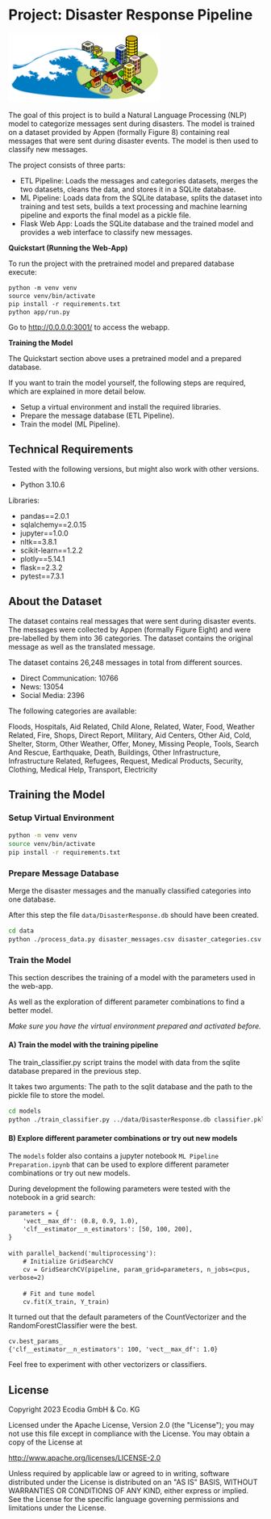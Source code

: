 # Project: Disaster Response Pipeline

![Flooded houses as image for disaster](.assets/disaster.png)

The goal of this project is to build a Natural Language Processing (NLP) model to categorize messages sent during disasters. The model is trained on a dataset provided by Appen (formally Figure 8) containing real messages that were sent during disaster events. The model is then used to classify new messages.

The project consists of three parts:

* ETL Pipeline: Loads the messages and categories datasets, merges the two datasets, cleans the data, and stores it in a SQLite database.
* ML Pipeline: Loads data from the SQLite database, splits the dataset into training and test sets, builds a text processing and machine learning pipeline and exports the final model as a pickle file.
* Flask Web App: Loads the SQLite database and the trained model and provides a web interface to classify new messages.

**Quickstart (Running the Web-App)**

To run the project with the pretrained model and prepared database execute:

```
python -m venv venv
source venv/bin/activate
pip install -r requirements.txt
python app/run.py
```

Go to http://0.0.0.0:3001/ to access the webapp.

**Training the Model**

The Quickstart section above uses a pretrained model and a prepared database.

If you want to train the model yourself, the following steps are required, which are explained in more detail below.

* Setup a virtual environment and install the required libraries.
* Prepare the message database (ETL Pipeline).
* Train the model (ML Pipeline).


## Technical Requirements

Tested with the following versions, but might also work with other versions.

* Python 3.10.6

Libraries:

* pandas==2.0.1
* sqlalchemy==2.0.15
* jupyter==1.0.0
* nltk==3.8.1
* scikit-learn==1.2.2
* plotly==5.14.1
* flask==2.3.2
* pytest==7.3.1

## About the Dataset

The dataset contains real messages that were sent during disaster events. The messages were collected by Appen (formally Figure Eight) and were pre-labelled by them into 36 categories. The dataset contains the original message as well as the translated message.

The dataset contains 26,248 messages in total from different sources.

* Direct Communication: 10766
* News: 13054
* Social Media: 2396

The following categories are available:

Floods, Hospitals, Aid Related, Child Alone, Related, Water, Food, Weather Related, Fire, Shops, Direct Report, Military, Aid Centers, Other Aid, Cold, Shelter, Storm, Other Weather, Offer, Money, Missing People, Tools, Search And Rescue, Earthquake, Death, Buildings, Other Infrastructure, Infrastructure Related, Refugees, Request, Medical Products, Security, Clothing, Medical Help, Transport, Electricity



## Training the Model

### Setup Virtual Environment

```bash
python -m venv venv
source venv/bin/activate
pip install -r requirements.txt
```

### Prepare Message Database

Merge the disaster messages and the manually classified categories into one database.

After this step the file `data/DisasterResponse.db` should have been created.

```bash
cd data
python ./process_data.py disaster_messages.csv disaster_categories.csv DisasterResponse.db
```

### Train the Model

This section describes the training of a model with the parameters used in the web-app.

As well as the exploration of different parameter combinations
to find a better model.

_Make sure you have the virtual environment prepared and activated before._

#### A) Train the model with the training pipeline

The train_classifier.py script trains the model with data
from the sqlite database prepared in the previous step.

It takes two arguments: The path to the sqlit database and the path to the pickle file to store the model.

```bash
cd models
python ./train_classifier.py ../data/DisasterResponse.db classifier.pkl
```

#### B) Explore different parameter combinations or try out new models

The `models` folder also contains a jupyter notebook `ML Pipeline Preparation.ipynb` that can be used to explore different parameter combinations or try out new models.

During development the following parameters were tested with
the notebook in a grid search:

```
parameters = {
    'vect__max_df': (0.8, 0.9, 1.0),
    'clf__estimator__n_estimators': [50, 100, 200],
}

with parallel_backend('multiprocessing'):
    # Initialize GridSearchCV
    cv = GridSearchCV(pipeline, param_grid=parameters, n_jobs=cpus, verbose=2)

    # Fit and tune model
    cv.fit(X_train, Y_train)
```

It turned out that the default parameters of the CountVectorizer and the RandomForestClassifier were the best.

```
cv.best_params_
{'clf__estimator__n_estimators': 100, 'vect__max_df': 1.0}
```

Feel free to experiment with other vectorizers or classifiers.


## License

Copyright 2023 Ecodia GmbH & Co. KG

Licensed under the Apache License, Version 2.0 (the "License");
you may not use this file except in compliance with the License.
You may obtain a copy of the License at

http://www.apache.org/licenses/LICENSE-2.0

Unless required by applicable law or agreed to in writing, software
distributed under the License is distributed on an "AS IS" BASIS,
WITHOUT WARRANTIES OR CONDITIONS OF ANY KIND, either express or implied.
See the License for the specific language governing permissions and
limitations under the License.